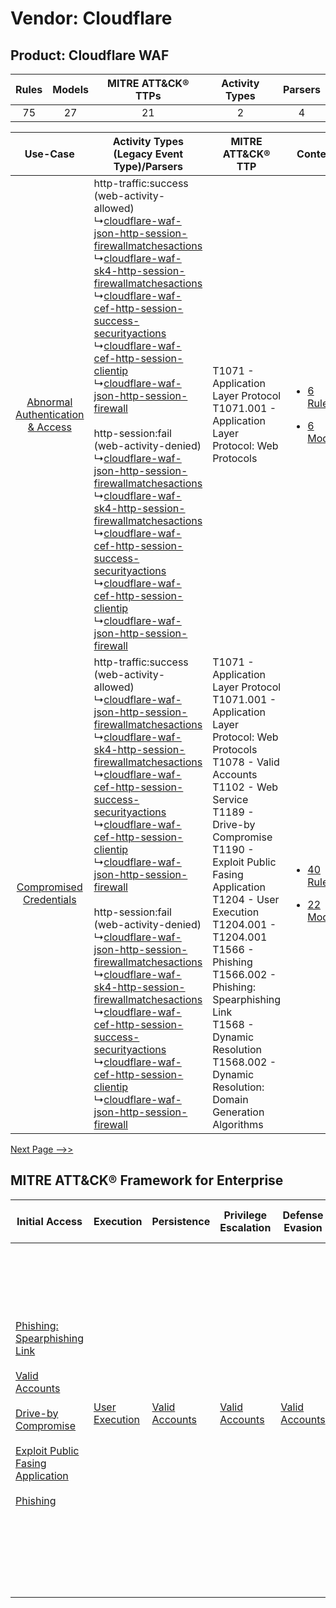 Vendor: Cloudflare
==================
Product: Cloudflare WAF
-----------------------
| Rules | Models | MITRE ATT&CK® TTPs | Activity Types | Parsers |
|:-----:|:------:|:------------------:|:--------------:|:-------:|
|  75   |   27   |         21         |       2        |    4    |

|    Use-Case    | Activity Types (Legacy Event Type)/Parsers    | MITRE ATT&CK® TTP    | Content    |
|:----:| ---- | ---- | ---- |
| [Abnormal Authentication & Access](../../../UseCases/uc_abnormal_authentication_&_access.md) |  http-traffic:success (web-activity-allowed)<br> ↳[cloudflare-waf-json-http-session-firewallmatchesactions](Ps/pC_cloudflarewafjsonhttpsessionfirewallmatchesactions.md)<br> ↳[cloudflare-waf-sk4-http-session-firewallmatchesactions](Ps/pC_cloudflarewafsk4httpsessionfirewallmatchesactions.md)<br> ↳[cloudflare-waf-cef-http-session-success-securityactions](Ps/pC_cloudflarewafcefhttpsessionsuccesssecurityactions.md)<br> ↳[cloudflare-waf-cef-http-session-clientip](Ps/pC_cloudflarewafcefhttpsessionclientip.md)<br> ↳[cloudflare-waf-json-http-session-firewall](Ps/pC_cloudflarewafjsonhttpsessionfirewall.md)<br><br> http-session:fail (web-activity-denied)<br> ↳[cloudflare-waf-json-http-session-firewallmatchesactions](Ps/pC_cloudflarewafjsonhttpsessionfirewallmatchesactions.md)<br> ↳[cloudflare-waf-sk4-http-session-firewallmatchesactions](Ps/pC_cloudflarewafsk4httpsessionfirewallmatchesactions.md)<br> ↳[cloudflare-waf-cef-http-session-success-securityactions](Ps/pC_cloudflarewafcefhttpsessionsuccesssecurityactions.md)<br> ↳[cloudflare-waf-cef-http-session-clientip](Ps/pC_cloudflarewafcefhttpsessionclientip.md)<br> ↳[cloudflare-waf-json-http-session-firewall](Ps/pC_cloudflarewafjsonhttpsessionfirewall.md)<br> | T1071 - Application Layer Protocol<br>T1071.001 - Application Layer Protocol: Web Protocols<br>    | [<ul><li>6 Rules</li></ul><ul><li>6 Models</li></ul>](RM/r_m_cloudflare_cloudflare_waf_Abnormal_Authentication_&_Access.md) |
|          [Compromised Credentials](../../../UseCases/uc_compromised_credentials.md)          |  http-traffic:success (web-activity-allowed)<br> ↳[cloudflare-waf-json-http-session-firewallmatchesactions](Ps/pC_cloudflarewafjsonhttpsessionfirewallmatchesactions.md)<br> ↳[cloudflare-waf-sk4-http-session-firewallmatchesactions](Ps/pC_cloudflarewafsk4httpsessionfirewallmatchesactions.md)<br> ↳[cloudflare-waf-cef-http-session-success-securityactions](Ps/pC_cloudflarewafcefhttpsessionsuccesssecurityactions.md)<br> ↳[cloudflare-waf-cef-http-session-clientip](Ps/pC_cloudflarewafcefhttpsessionclientip.md)<br> ↳[cloudflare-waf-json-http-session-firewall](Ps/pC_cloudflarewafjsonhttpsessionfirewall.md)<br><br> http-session:fail (web-activity-denied)<br> ↳[cloudflare-waf-json-http-session-firewallmatchesactions](Ps/pC_cloudflarewafjsonhttpsessionfirewallmatchesactions.md)<br> ↳[cloudflare-waf-sk4-http-session-firewallmatchesactions](Ps/pC_cloudflarewafsk4httpsessionfirewallmatchesactions.md)<br> ↳[cloudflare-waf-cef-http-session-success-securityactions](Ps/pC_cloudflarewafcefhttpsessionsuccesssecurityactions.md)<br> ↳[cloudflare-waf-cef-http-session-clientip](Ps/pC_cloudflarewafcefhttpsessionclientip.md)<br> ↳[cloudflare-waf-json-http-session-firewall](Ps/pC_cloudflarewafjsonhttpsessionfirewall.md)<br> | T1071 - Application Layer Protocol<br>T1071.001 - Application Layer Protocol: Web Protocols<br>T1078 - Valid Accounts<br>T1102 - Web Service<br>T1189 - Drive-by Compromise<br>T1190 - Exploit Public Fasing Application<br>T1204 - User Execution<br>T1204.001 - T1204.001<br>T1566 - Phishing<br>T1566.002 - Phishing: Spearphishing Link<br>T1568 - Dynamic Resolution<br>T1568.002 - Dynamic Resolution: Domain Generation Algorithms<br> | [<ul><li>40 Rules</li></ul><ul><li>22 Models</li></ul>](RM/r_m_cloudflare_cloudflare_waf_Compromised_Credentials.md)        |
[Next Page -->>](2_ds_cloudflare_cloudflare_waf.md)

MITRE ATT&CK® Framework for Enterprise
--------------------------------------
| Initial Access                                                                                                                                                                                                                                                                                                                                                                      | Execution                                                           | Persistence                                                         | Privilege Escalation                                                | Defense Evasion                                                     | Credential Access | Discovery | Lateral Movement                                                            | Collection | Command and Control                                                                                                                                                                                                                                                                                                                                                                                                                                                                                                                                                        | Exfiltration                                                                                                                                                                                                                                                                             | Impact                                                                  |
| ----------------------------------------------------------------------------------------------------------------------------------------------------------------------------------------------------------------------------------------------------------------------------------------------------------------------------------------------------------------------------------- | ------------------------------------------------------------------- | ------------------------------------------------------------------- | ------------------------------------------------------------------- | ------------------------------------------------------------------- | ----------------- | --------- | --------------------------------------------------------------------------- | ---------- | -------------------------------------------------------------------------------------------------------------------------------------------------------------------------------------------------------------------------------------------------------------------------------------------------------------------------------------------------------------------------------------------------------------------------------------------------------------------------------------------------------------------------------------------------------------------------- | ---------------------------------------------------------------------------------------------------------------------------------------------------------------------------------------------------------------------------------------------------------------------------------------- | ----------------------------------------------------------------------- |
| [Phishing: Spearphishing Link](https://attack.mitre.org/techniques/T1566/002)<br><br>[Valid Accounts](https://attack.mitre.org/techniques/T1078)<br><br>[Drive-by Compromise](https://attack.mitre.org/techniques/T1189)<br><br>[Exploit Public Fasing Application](https://attack.mitre.org/techniques/T1190)<br><br>[Phishing](https://attack.mitre.org/techniques/T1566)<br><br> | [User Execution](https://attack.mitre.org/techniques/T1204)<br><br> | [Valid Accounts](https://attack.mitre.org/techniques/T1078)<br><br> | [Valid Accounts](https://attack.mitre.org/techniques/T1078)<br><br> | [Valid Accounts](https://attack.mitre.org/techniques/T1078)<br><br> |                   |           | [Internal Spearphishing](https://attack.mitre.org/techniques/T1534)<br><br> |            | [Web Service](https://attack.mitre.org/techniques/T1102)<br><br>[Application Layer Protocol: Web Protocols](https://attack.mitre.org/techniques/T1071/001)<br><br>[Dynamic Resolution](https://attack.mitre.org/techniques/T1568)<br><br>[Dynamic Resolution: Domain Generation Algorithms](https://attack.mitre.org/techniques/T1568/002)<br><br>[Proxy: Multi-hop Proxy](https://attack.mitre.org/techniques/T1090/003)<br><br>[Application Layer Protocol](https://attack.mitre.org/techniques/T1071)<br><br>[Proxy](https://attack.mitre.org/techniques/T1090)<br><br> | [Exfiltration Over C2 Channel](https://attack.mitre.org/techniques/T1041)<br><br>[Exfiltration Over Web Service: Exfiltration to Cloud Storage](https://attack.mitre.org/techniques/T1567/002)<br><br>[Exfiltration Over Web Service](https://attack.mitre.org/techniques/T1567)<br><br> | [Resource Hijacking](https://attack.mitre.org/techniques/T1496)<br><br> |